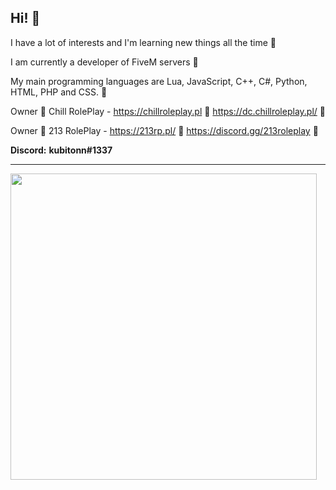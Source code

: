 ## Hi! 👋

I have a lot of interests and I'm learning new things all the time 📘

I am currently a developer of FiveM servers 🔩

My main programming languages ​​are Lua, JavaScript, C++, C#, Python, HTML, PHP and CSS. 🌱

Owner 🌴 Chill RolePlay - https://chillroleplay.pl 🌴 https://dc.chillroleplay.pl/ 🌴

Owner 🖤 213 RolePlay - https://213rp.pl/ 🖤 https://discord.gg/213roleplay 🖤


**Discord:**
**kubitonn#1337**
 
<hr>

<!--![kubitonn's GitHub stats](https://github-readme-stats.vercel.app/api?username=kubitonn&count_private=true&show_icons=true&theme=midnight-purple&)-->
<p align="left">
  <img src="https://github-readme-stats.vercel.app/api?username=kubitonn&count_private=true&show_icons=true&theme=midnight-purple&" width=490 />
</p>

